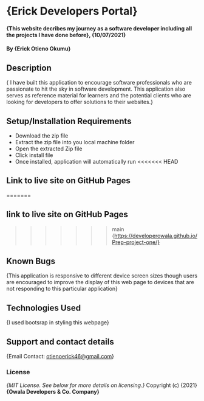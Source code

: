 # {Erick Developers Portal}
#### {This website decribes my journey as a software developer including all the projects I have done before}, {10/07/2021}
#### By **{Erick Otieno Okumu}**
## Description
{ I have built this application to encourage software professionals who are passionate to hit the sky in software development. This application also serves as reference material for learners and the potential clients who are looking for developers to offer solutions to their websites.}
## Setup/Installation Requirements
* Download the zip file
* Extract the zip file into you local machine folder
* Open the extracted Zip file
* Click install file
* Once installed, application will automatically run
<<<<<<< HEAD
## Link to live site on GitHub Pages
=======
## link to live site on GitHub Pages
>>>>>>> main
{https://developerowala.github.io/Prep-project-one/}
## Known Bugs
{This application is responsive to different device screen sizes though users are encouraged to improve the display of this web page to devices that are not responding to this particular application}
## Technologies Used
{I used bootsrap in styling this webpage}
## Support and contact details
{Email Contact: otienoerick46@gmail.com}
### License
*{MIT License.  See below for more details on licensing.}*
Copyright (c) {2021} **{Owala Developers & Co. Company}**